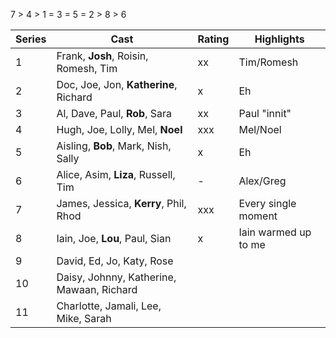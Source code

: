 7 > 4 > 1 = 3 = 5 = 2 > 8 > 6

|Series|Cast|Rating|Highlights|
|------|----|------|----------|
| 1    | Frank, **Josh**, Roisin, Romesh, Tim | xx | Tim/Romesh |
| 2    | Doc, Joe, Jon, **Katherine**, Richard | x | Eh |
| 3    | Al, Dave, Paul, **Rob**, Sara | xx | Paul "innit" |
| 4    | Hugh, Joe, Lolly, Mel, **Noel** | xxx | Mel/Noel |
| 5    | Aisling, **Bob**, Mark, Nish, Sally | x | Eh |
| 6    | Alice, Asim, **Liza**, Russell, Tim | - | Alex/Greg |
| 7    | James, Jessica, **Kerry**, Phil, Rhod | xxx |Every single moment |
| 8    | Iain, Joe, **Lou**, Paul, Sian | x | Iain warmed up to me |
| 9    | David, Ed, Jo, Katy, Rose | | |
| 10   | Daisy, Johnny, Katherine, Mawaan, Richard | | |
| 11   | Charlotte, Jamali, Lee, Mike, Sarah | | |
